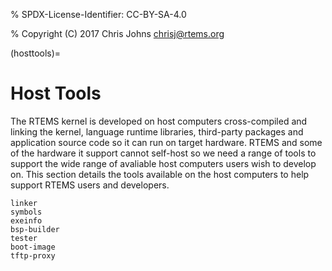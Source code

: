 % SPDX-License-Identifier: CC-BY-SA-4.0

% Copyright (C) 2017 Chris Johns <chrisj@rtems.org>

(hosttools)=

# Host Tools

The RTEMS kernel is developed on host computers cross-compiled and linking the
kernel, language runtime libraries, third-party packages and application source
code so it can run on target hardware. RTEMS and some of the hardware it
support cannot self-host so we need a range of tools to support the wide range
of avaliable host computers users wish to develop on. This section details the
tools available on the host computers to help support RTEMS users and
developers.

```{toctree}
linker
symbols
exeinfo
bsp-builder
tester
boot-image
tftp-proxy
```
